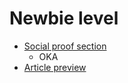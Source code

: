 # Newbie level

* [Social proof section](https://cocky-wozniak-6f667f.netlify.app/)
   - OKA
* [Article preview](https://inspiring-babbage-db1b91.netlify.app/)
